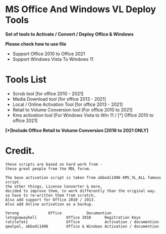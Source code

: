 # MS Office And Windows VL Deploy Tools
**Set of tools to Activate / Convert / Deploy Office & Windows**

**Please check how to use file**
- Support Office 2010 to Office 2021
- Support Windows Vista To Windows 11
# Tools List
- Scrub tool [for office 2010 - 2021]
- Media Download tool [for office 2013 - 2021]
- Local / Online Activation Tool [for office 2013 - 2021]
- Retail to Volume Conversion tool [For office 2010 to 2021]
- Kms activation tool [For Windows Vista to Win 11 / [*] Office 2010 to office 2021]

**[*]Include Office Retail to Volume Conversion [2016 to 2021 ONLY]**

# Credit.
	these scripts are based on hard work from -
	these great people from the MDL forum.
	
	The base activation script is taken from abbodi1406 KMS_VL_ALL famous script.
	the other things, License Converter & more,
	decided to improve them, to work differently than the original way.
	so have to re-written them from scratch,
	Also add support for Office 2010 / 2013.
	Also add Online activation as a backup.
	
	Yerong 			   Office           Documention	
	letsgoawayhell	           Office 2010      Regitration Keys
	ratzlefatz                 Office           Activation / documention
	qewlpal, abbodi1406        Office & Windows Activation / documention
